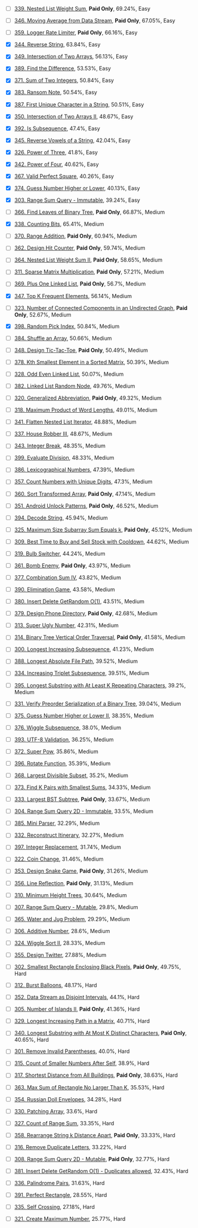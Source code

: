 - [ ] [339. Nested List Weight Sum](https://leetcode.com/problems/nested-list-weight-sum/), **Paid Only**, 69.24%, Easy

- [ ] [346. Moving Average from Data Stream](https://leetcode.com/problems/moving-average-from-data-stream/), **Paid Only**, 67.05%, Easy

- [ ] [359. Logger Rate Limiter](https://leetcode.com/problems/logger-rate-limiter/), **Paid Only**, 66.16%, Easy

- [x] [344. Reverse String](https://leetcode.com/problems/reverse-string/), 63.84%, Easy

- [x] [349. Intersection of Two Arrays](https://leetcode.com/problems/intersection-of-two-arrays/), 56.13%, Easy

- [x] [389. Find the Difference](https://leetcode.com/problems/find-the-difference/), 53.53%, Easy

- [x] [371. Sum of Two Integers](https://leetcode.com/problems/sum-of-two-integers/), 50.84%, Easy

- [x] [383. Ransom Note](https://leetcode.com/problems/ransom-note/), 50.54%, Easy

- [x] [387. First Unique Character in a String](https://leetcode.com/problems/first-unique-character-in-a-string/), 50.51%, Easy

- [x] [350. Intersection of Two Arrays II](https://leetcode.com/problems/intersection-of-two-arrays-ii/), 48.67%, Easy

- [x] [392. Is Subsequence](https://leetcode.com/problems/is-subsequence/), 47.4%, Easy

- [x] [345. Reverse Vowels of a String](https://leetcode.com/problems/reverse-vowels-of-a-string/), 42.04%, Easy

- [x] [326. Power of Three](https://leetcode.com/problems/power-of-three/), 41.8%, Easy

- [x] [342. Power of Four](https://leetcode.com/problems/power-of-four/), 40.62%, Easy

- [x] [367. Valid Perfect Square](https://leetcode.com/problems/valid-perfect-square/), 40.26%, Easy

- [x] [374. Guess Number Higher or Lower](https://leetcode.com/problems/guess-number-higher-or-lower/), 40.13%, Easy

- [x] [303. Range Sum Query - Immutable](https://leetcode.com/problems/range-sum-query-immutable/), 39.24%, Easy

- [ ] [366. Find Leaves of Binary Tree](https://leetcode.com/problems/find-leaves-of-binary-tree/), **Paid Only**, 66.87%, Medium

- [x] [338. Counting Bits](https://leetcode.com/problems/counting-bits/), 65.41%, Medium

- [ ] [370. Range Addition](https://leetcode.com/problems/range-addition/), **Paid Only**, 60.94%, Medium

- [ ] [362. Design Hit Counter](https://leetcode.com/problems/design-hit-counter/), **Paid Only**, 59.74%, Medium

- [ ] [364. Nested List Weight Sum II](https://leetcode.com/problems/nested-list-weight-sum-ii/), **Paid Only**, 58.65%, Medium

- [ ] [311. Sparse Matrix Multiplication](https://leetcode.com/problems/sparse-matrix-multiplication/), **Paid Only**, 57.21%, Medium

- [ ] [369. Plus One Linked List](https://leetcode.com/problems/plus-one-linked-list/), **Paid Only**, 56.7%, Medium

- [x] [347. Top K Frequent Elements](https://leetcode.com/problems/top-k-frequent-elements/), 56.14%, Medium

- [ ] [323. Number of Connected Components in an Undirected Graph](https://leetcode.com/problems/number-of-connected-components-in-an-undirected-graph/), **Paid Only**, 52.67%, Medium

- [x] [398. Random Pick Index](https://leetcode.com/problems/random-pick-index/), 50.84%, Medium

- [ ] [384. Shuffle an Array](https://leetcode.com/problems/shuffle-an-array/), 50.66%, Medium

- [ ] [348. Design Tic-Tac-Toe](https://leetcode.com/problems/design-tic-tac-toe/), **Paid Only**, 50.49%, Medium

- [ ] [378. Kth Smallest Element in a Sorted Matrix](https://leetcode.com/problems/kth-smallest-element-in-a-sorted-matrix/), 50.39%, Medium

- [ ] [328. Odd Even Linked List](https://leetcode.com/problems/odd-even-linked-list/), 50.07%, Medium

- [ ] [382. Linked List Random Node](https://leetcode.com/problems/linked-list-random-node/), 49.76%, Medium

- [ ] [320. Generalized Abbreviation](https://leetcode.com/problems/generalized-abbreviation/), **Paid Only**, 49.32%, Medium

- [ ] [318. Maximum Product of Word Lengths](https://leetcode.com/problems/maximum-product-of-word-lengths/), 49.01%, Medium

- [ ] [341. Flatten Nested List Iterator](https://leetcode.com/problems/flatten-nested-list-iterator/), 48.88%, Medium

- [ ] [337. House Robber III](https://leetcode.com/problems/house-robber-iii/), 48.67%, Medium

- [ ] [343. Integer Break](https://leetcode.com/problems/integer-break/), 48.35%, Medium

- [ ] [399. Evaluate Division](https://leetcode.com/problems/evaluate-division/), 48.33%, Medium

- [ ] [386. Lexicographical Numbers](https://leetcode.com/problems/lexicographical-numbers/), 47.39%, Medium

- [ ] [357. Count Numbers with Unique Digits](https://leetcode.com/problems/count-numbers-with-unique-digits/), 47.3%, Medium

- [ ] [360. Sort Transformed Array](https://leetcode.com/problems/sort-transformed-array/), **Paid Only**, 47.14%, Medium

- [ ] [351. Android Unlock Patterns](https://leetcode.com/problems/android-unlock-patterns/), **Paid Only**, 46.52%, Medium

- [ ] [394. Decode String](https://leetcode.com/problems/decode-string/), 45.94%, Medium

- [ ] [325. Maximum Size Subarray Sum Equals k](https://leetcode.com/problems/maximum-size-subarray-sum-equals-k/), **Paid Only**, 45.12%, Medium

- [ ] [309. Best Time to Buy and Sell Stock with Cooldown](https://leetcode.com/problems/best-time-to-buy-and-sell-stock-with-cooldown/), 44.62%, Medium

- [ ] [319. Bulb Switcher](https://leetcode.com/problems/bulb-switcher/), 44.24%, Medium

- [ ] [361. Bomb Enemy](https://leetcode.com/problems/bomb-enemy/), **Paid Only**, 43.97%, Medium

- [ ] [377. Combination Sum IV](https://leetcode.com/problems/combination-sum-iv/), 43.82%, Medium

- [ ] [390. Elimination Game](https://leetcode.com/problems/elimination-game/), 43.58%, Medium

- [ ] [380. Insert Delete GetRandom O(1)](https://leetcode.com/problems/insert-delete-getrandom-o1/), 43.51%, Medium

- [ ] [379. Design Phone Directory](https://leetcode.com/problems/design-phone-directory/), **Paid Only**, 42.68%, Medium

- [ ] [313. Super Ugly Number](https://leetcode.com/problems/super-ugly-number/), 42.31%, Medium

- [ ] [314. Binary Tree Vertical Order Traversal](https://leetcode.com/problems/binary-tree-vertical-order-traversal/), **Paid Only**, 41.58%, Medium

- [ ] [300. Longest Increasing Subsequence](https://leetcode.com/problems/longest-increasing-subsequence/), 41.23%, Medium

- [ ] [388. Longest Absolute File Path](https://leetcode.com/problems/longest-absolute-file-path/), 39.52%, Medium

- [ ] [334. Increasing Triplet Subsequence](https://leetcode.com/problems/increasing-triplet-subsequence/), 39.51%, Medium

- [ ] [395. Longest Substring with At Least K Repeating Characters](https://leetcode.com/problems/longest-substring-with-at-least-k-repeating-characters/), 39.2%, Medium

- [ ] [331. Verify Preorder Serialization of a Binary Tree](https://leetcode.com/problems/verify-preorder-serialization-of-a-binary-tree/), 39.04%, Medium

- [ ] [375. Guess Number Higher or Lower II](https://leetcode.com/problems/guess-number-higher-or-lower-ii/), 38.35%, Medium

- [ ] [376. Wiggle Subsequence](https://leetcode.com/problems/wiggle-subsequence/), 38.0%, Medium

- [ ] [393. UTF-8 Validation](https://leetcode.com/problems/utf-8-validation/), 36.25%, Medium

- [ ] [372. Super Pow](https://leetcode.com/problems/super-pow/), 35.86%, Medium

- [ ] [396. Rotate Function](https://leetcode.com/problems/rotate-function/), 35.39%, Medium

- [ ] [368. Largest Divisible Subset](https://leetcode.com/problems/largest-divisible-subset/), 35.2%, Medium

- [ ] [373. Find K Pairs with Smallest Sums](https://leetcode.com/problems/find-k-pairs-with-smallest-sums/), 34.33%, Medium

- [ ] [333. Largest BST Subtree](https://leetcode.com/problems/largest-bst-subtree/), **Paid Only**, 33.67%, Medium

- [ ] [304. Range Sum Query 2D - Immutable](https://leetcode.com/problems/range-sum-query-2d-immutable/), 33.5%, Medium

- [ ] [385. Mini Parser](https://leetcode.com/problems/mini-parser/), 32.29%, Medium

- [ ] [332. Reconstruct Itinerary](https://leetcode.com/problems/reconstruct-itinerary/), 32.27%, Medium

- [ ] [397. Integer Replacement](https://leetcode.com/problems/integer-replacement/), 31.74%, Medium

- [ ] [322. Coin Change](https://leetcode.com/problems/coin-change/), 31.46%, Medium

- [ ] [353. Design Snake Game](https://leetcode.com/problems/design-snake-game/), **Paid Only**, 31.26%, Medium

- [ ] [356. Line Reflection](https://leetcode.com/problems/line-reflection/), **Paid Only**, 31.13%, Medium

- [ ] [310. Minimum Height Trees](https://leetcode.com/problems/minimum-height-trees/), 30.64%, Medium

- [ ] [307. Range Sum Query - Mutable](https://leetcode.com/problems/range-sum-query-mutable/), 29.8%, Medium

- [ ] [365. Water and Jug Problem](https://leetcode.com/problems/water-and-jug-problem/), 29.29%, Medium

- [ ] [306. Additive Number](https://leetcode.com/problems/additive-number/), 28.6%, Medium

- [ ] [324. Wiggle Sort II](https://leetcode.com/problems/wiggle-sort-ii/), 28.33%, Medium

- [ ] [355. Design Twitter](https://leetcode.com/problems/design-twitter/), 27.88%, Medium

- [ ] [302. Smallest Rectangle Enclosing Black Pixels](https://leetcode.com/problems/smallest-rectangle-enclosing-black-pixels/), **Paid Only**, 49.75%, Hard

- [ ] [312. Burst Balloons](https://leetcode.com/problems/burst-balloons/), 48.17%, Hard

- [ ] [352. Data Stream as Disjoint Intervals](https://leetcode.com/problems/data-stream-as-disjoint-intervals/), 44.1%, Hard

- [ ] [305. Number of Islands II](https://leetcode.com/problems/number-of-islands-ii/), **Paid Only**, 41.36%, Hard

- [ ] [329. Longest Increasing Path in a Matrix](https://leetcode.com/problems/longest-increasing-path-in-a-matrix/), 40.71%, Hard

- [ ] [340. Longest Substring with At Most K Distinct Characters](https://leetcode.com/problems/longest-substring-with-at-most-k-distinct-characters/), **Paid Only**, 40.65%, Hard

- [ ] [301. Remove Invalid Parentheses](https://leetcode.com/problems/remove-invalid-parentheses/), 40.0%, Hard

- [ ] [315. Count of Smaller Numbers After Self](https://leetcode.com/problems/count-of-smaller-numbers-after-self/), 38.9%, Hard

- [ ] [317. Shortest Distance from All Buildings](https://leetcode.com/problems/shortest-distance-from-all-buildings/), **Paid Only**, 38.63%, Hard

- [ ] [363. Max Sum of Rectangle No Larger Than K](https://leetcode.com/problems/max-sum-of-rectangle-no-larger-than-k/), 35.53%, Hard

- [ ] [354. Russian Doll Envelopes](https://leetcode.com/problems/russian-doll-envelopes/), 34.28%, Hard

- [ ] [330. Patching Array](https://leetcode.com/problems/patching-array/), 33.6%, Hard

- [ ] [327. Count of Range Sum](https://leetcode.com/problems/count-of-range-sum/), 33.35%, Hard

- [ ] [358. Rearrange String k Distance Apart](https://leetcode.com/problems/rearrange-string-k-distance-apart/), **Paid Only**, 33.33%, Hard

- [ ] [316. Remove Duplicate Letters](https://leetcode.com/problems/remove-duplicate-letters/), 33.22%, Hard

- [ ] [308. Range Sum Query 2D - Mutable](https://leetcode.com/problems/range-sum-query-2d-mutable/), **Paid Only**, 32.77%, Hard

- [ ] [381. Insert Delete GetRandom O(1) - Duplicates allowed](https://leetcode.com/problems/insert-delete-getrandom-o1-duplicates-allowed/), 32.43%, Hard

- [ ] [336. Palindrome Pairs](https://leetcode.com/problems/palindrome-pairs/), 31.63%, Hard

- [ ] [391. Perfect Rectangle](https://leetcode.com/problems/perfect-rectangle/), 28.55%, Hard

- [ ] [335. Self Crossing](https://leetcode.com/problems/self-crossing/), 27.18%, Hard

- [ ] [321. Create Maximum Number](https://leetcode.com/problems/create-maximum-number/), 25.77%, Hard

